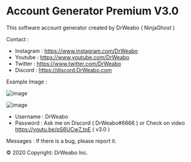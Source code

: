 # Account Generator Premium V3.0
This software account generator created by DrWeabo ( NinjaGhost ) 

Contact :

- Instagram : https://www.instagram.com/DrWeabo
- Youtube : https://www.youtube.com/DrWeabo
- Twitter : https://www.twitter.com/DrWeabo
- Discord : https://discord.DrWeabo.com

Example Image : 

![image](https://i.imgur.com/ki1SaHf.png)

![image](https://cdn.discordapp.com/attachments/530205261126828033/657106380087361537/SPOILER_unknown.png)

- Username : DrWeabo
- Password : Ask me on Discord ( DrWeabo#6666 ) or Check on video https://youtu.be/pS6UCw7_toE ( v3.0 )

Messages :
If there is a bug, please report it.

© 2020 Copyright: DrWeabo Inc.
